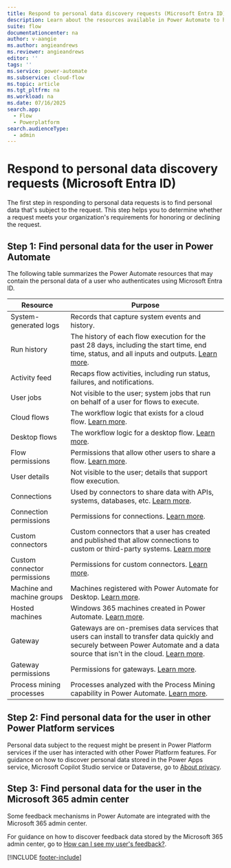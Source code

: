 ```yaml
---
title: Respond to personal data discovery requests (Microsoft Entra ID)
description: Learn about the resources available in Power Automate to help you meet your obligations to discover customers' personal data under various privacy laws and regulations for users who authenticate using Microsoft Entra ID.
suite: flow
documentationcenter: na
author: v-aangie
ms.author: angieandrews
ms.reviewer: angieandrews
editor: ''
tags: ''
ms.service: power-automate
ms.subservice: cloud-flow
ms.topic: article
ms.tgt_pltfrm: na
ms.workload: na
ms.date: 07/16/2025
search.app: 
  - Flow
  - Powerplatform
search.audienceType: 
  - admin
---
```


# Respond to personal data discovery requests (Microsoft Entra ID)

The first step in responding to personal data requests is to find personal data that's subject to the request. This step helps you to determine whether a request meets your organization's requirements for honoring or declining the request.

## Step 1: Find personal data for the user in Power Automate
The following table summarizes the Power Automate resources that may contain the personal data of a user who authenticates using Microsoft Entra ID.

| **Resource** | **Purpose** |
| ----- | ----- |
| System-generated logs | Records that capture system events and history. |
| Run history | The history of each flow execution for the past 28 days, including the start time, end time, status, and all inputs and outputs. [Learn more](https://flow.microsoft.com/blog/download-history-recurrence/). |
| Activity feed | Recaps flow activities, including run status, failures, and notifications. |
| User jobs | Not visible to the user; system jobs that run on behalf of a user for flows to execute. |
| Cloud flows | The workflow logic that exists for a cloud flow. [Learn more](./get-started-logic-flow.md). |
| Desktop flows | The workflow logic for a desktop flow. [Learn more](./desktop-flows/introduction.md). |
| Flow permissions | Permissions that allow other users to share a flow. [Learn more](./frequently-asked-questions.yml#can-i-share-the-flows-i-create-). |
| User details | Not visible to the user; details that support flow execution. |
| Connections | Used by connectors to share data with APIs, systems, databases, etc. [Learn more](./add-manage-connections.md). |
| Connection permissions | Permissions for connections. [Learn more](./add-manage-connections.md). |
| Custom connectors | Custom connectors that a user has created and published that allow connections to custom or third-party systems. [Learn more](/connectors/custom-connectors/) |
| Custom connector permissions | Permissions for custom connectors. [Learn more](/connectors/custom-connectors/share). |
| Machine and machine groups | Machines registered with Power Automate for Desktop. [Learn more](./desktop-flows/manage-machine-groups.md). |
| Hosted machines | Windows 365 machines created in Power Automate. [Learn more](./desktop-flows/hosted-machines.md). |
| Gateway | Gateways are on-premises data services that users can install to transfer data quickly and securely between Power Automate and a data source that isn't in the cloud. [Learn more](./gateway-manage.md). |
| Gateway permissions | Permissions for gateways. [Learn more](/powerapps/maker/canvas-apps/share-app-resources). |
| Process mining processes | Processes analyzed with the Process Mining capability in Power Automate. [Learn more](./process-mining-overview.md). |

## Step 2: Find personal data for the user in other Power Platform services

Personal data subject to the request might be present in Power Platform services if the user has interacted with other Power Platform features. For guidance on how to discover personal data stored in the Power Apps service, Microsoft Copilot Studio service or Dataverse, go to [About privacy](/power-platform/admin/about-privacy).

## Step 3: Find personal data for the user in the Microsoft 365 admin center

Some feedback mechanisms in Power Automate are integrated with the Microsoft 365 admin center.

For guidance on how to discover feedback data stored by the Microsoft 365 admin center, go to [How can I see my user's feedback?](/microsoft-365/admin/misc/feedback-user-control?view=o365-worldwide#how-can-i-see-my-users-feedback&preserve-view=true).

[!INCLUDE [footer-include](includes/footer-banner.md)]
